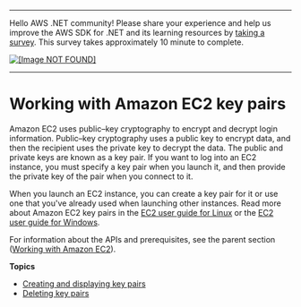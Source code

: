 --------

Hello AWS \.NET community\! Please share your experience and help us improve the AWS SDK for \.NET and its learning resources by [taking a survey](https://amazonmr.au1.qualtrics.com/jfe/form/SV_bqfQLfZ5nhFUiV0)\. This survey takes approximately 10 minute to complete\.

 [ ![\[Image NOT FOUND\]](http://docs.aws.amazon.com/sdk-for-net/v3/developer-guide/images/SurveyButton.png) ](https://amazonmr.au1.qualtrics.com/jfe/form/SV_bqfQLfZ5nhFUiV0)

--------

# Working with Amazon EC2 key pairs<a name="key-pairs"></a>

Amazon EC2 uses public–key cryptography to encrypt and decrypt login information\. Public–key cryptography uses a public key to encrypt data, and then the recipient uses the private key to decrypt the data\. The public and private keys are known as a key pair\. If you want to log into an EC2 instance, you must specify a key pair when you launch it, and then provide the private key of the pair when you connect to it\.

When you launch an EC2 instance, you can create a key pair for it or use one that you've already used when launching other instances\. Read more about Amazon EC2 key pairs in the [EC2 user guide for Linux](https://docs.aws.amazon.com/AWSEC2/latest/UserGuide/ec2-key-pairs.html) or the [EC2 user guide for Windows](https://docs.aws.amazon.com/AWSEC2/latest/WindowsGuide/ec2-key-pairs.html)\.

For information about the APIs and prerequisites, see the parent section \([Working with Amazon EC2](ec2-apis-intro.md)\)\.

**Topics**
+ [Creating and displaying key pairs](create-save-key-pair.md)
+ [Deleting key pairs](delete-key-pairs.md)